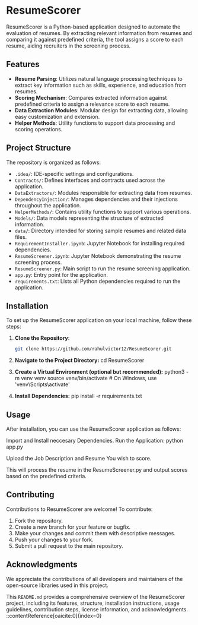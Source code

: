 # ResumeScorer

ResumeScorer is a Python-based application designed to automate the evaluation of resumes. By extracting relevant information from resumes and comparing it against predefined criteria, the tool assigns a score to each resume, aiding recruiters in the screening process.

## Features

- **Resume Parsing**: Utilizes natural language processing techniques to extract key information such as skills, experience, and education from resumes.
- **Scoring Mechanism**: Compares extracted information against predefined criteria to assign a relevance score to each resume.
- **Data Extraction Modules**: Modular design for extracting data, allowing easy customization and extension.
- **Helper Methods**: Utility functions to support data processing and scoring operations.

## Project Structure

The repository is organized as follows:

- `.idea/`: IDE-specific settings and configurations.
- `Contracts/`: Defines interfaces and contracts used across the application.
- `DataExtractors/`: Modules responsible for extracting data from resumes.
- `DependencyInjection/`: Manages dependencies and their injections throughout the application.
- `HelperMethods/`: Contains utility functions to support various operations.
- `Models/`: Data models representing the structure of extracted information.
- `data/`: Directory intended for storing sample resumes and related data files.
- `RequirementInstaller.ipynb`: Jupyter Notebook for installing required dependencies.
- `ResumeScreener.ipynb`: Jupyter Notebook demonstrating the resume screening process.
- `ResumeScreener.py`: Main script to run the resume screening application.
- `app.py`: Entry point for the application.
- `requirements.txt`: Lists all Python dependencies required to run the application.

## Installation

To set up the ResumeScorer application on your local machine, follow these steps:

1. **Clone the Repository**:
   ```bash
   git clone https://github.com/rahulvictor12/ResumeScorer.git
   
2. **Navigate to the Project Directory:**
cd ResumeScorer

3. **Create a Virtual Environment (optional but recommended):**
python3 -m venv venv
source venv/bin/activate  # On Windows, use 'venv\Scripts\activate'

4. **Install Dependencies:**
pip install -r requirements.txt

## Usage
After installation, you can use the ResumeScorer application as follows:

Import and Install neccesary Dependencies.
Run the Application:  python app.py

Upload the Job Description and Resume You wish to score.

This will process the resume in the ResumeScreener.py and output scores based on the predefined criteria.

## Contributing
Contributions to ResumeScorer are welcome! To contribute:

1. Fork the repository.
2. Create a new branch for your feature or bugfix.
3. Make your changes and commit them with descriptive messages.
4. Push your changes to your fork.
5. Submit a pull request to the main repository.

## Acknowledgments
We appreciate the contributions of all developers and maintainers of the open-source libraries used in this project.

This `README.md` provides a comprehensive overview of the ResumeScorer project, including its features, structure, installation instructions, usage guidelines, contribution steps, license information, and acknowledgments.
::contentReference[oaicite:0]{index=0}
